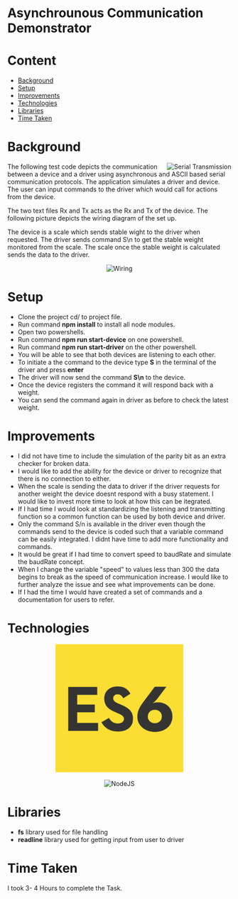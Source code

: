 # Asynchrounous Communication Demonstrator

# Content

- [Background](#background)
- [Setup](#setup)
- [Improvements](#improvements)
- [Technologies](#technologies)
- [Libraries](#libraries)
- [Time Taken](#time-taken)

# Background

<img src="https://cdn.shopify.com/s/files/1/2702/8766/files/serial.png?v=1515690348" align="right"
     alt="Serial Transmission" >

The following test code depicts the communication between a device and a driver using asynchronous and ASCII based serial communication protocols. The application simulates a driver and device. The user can input commands to the driver which would call for actions from the device.

The two text files Rx and Tx acts as the Rx and Tx of the device. The following picture depicts the wiring diagram of the set up.

The device is a scale which sends stable wight to the driver when requested. The driver sends command S\n to get the stable weight monitored from the scale. The scale once the stable weight is calculated sends the data to the driver.

<p align="center">
  <img src="https://i.ibb.co/N7md6yf/devuce.jpg" alt="Wiring" >
</p>
<!-- toc -->

# Setup

- Clone the project cd/ to project file.
- Run command **npm install** to install all node modules.
- Open two powershells.
- Run command **npm run start-device** on one powershell.
- Run command **npm run start-driver** on the other powershell.
- You will be able to see that both devices are listening to each other.
- To initiate a the command to the device type **S** in the terminal of the driver and press **enter**
- The driver will now send the command **S\n** to the device.
- Once the device registers the command it will respond back with a weight.
- You can send the command again in driver as before to check the latest weight.

# Improvements

- I did not have time to include the simulation of the parity bit as an extra checker for broken data.
- I would like to add the ability for the device or driver to recognize that there is no connection to either.
- When the scale is sending the data to driver if the driver requests for another weight the device doesnt respond with a busy statement. I would like to invest more time to look at how this can be itegrated.
- If I had time I would look at standardizing the listening and transmitting function so a common function can be used by both device and driver.
- Only the command S/n is available in the driver even though the commands send to the device is coded such that a variable command can be easily integrated. I didnt have time to add more functionality and commands.
- It would be great if I had time to convert speed to baudRate and simulate the baudRate concept.
- When I change the variable "speed" to values less than 300 the data begins to break as the speed of communication increase. I would like to further analyze the issue and see what improvements can be done.
- If I had the time I would have created a set of commands and a documentation for users to refer.

# Technologies

<p align="center">
  <img src="https://raw.githubusercontent.com/github/explore/80688e429a7d4ef2fca1e82350fe8e3517d3494d/topics/es6/es6.png" alt="ES6" >
</p>
<p align="center">
  <img src="https://i.ibb.co/YyKgb2d/download.png" alt="NodeJS" >
</p>

# Libraries

- **fs** library used for file handling
- **readline** library used for getting input from user to driver

# Time Taken

I took 3- 4 Hours to complete the Task.
